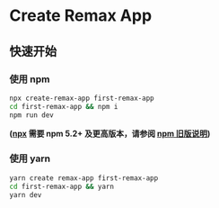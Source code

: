 # Create Remax App

## 快速开始

### 使用 npm

```sh
npx create-remax-app first-remax-app
cd first-remax-app && npm i
npm run dev
```

**([npx](https://medium.com/@maybekatz/introducing-npx-an-npm-package-runner-55f7d4bd282b) 需要 npm 5.2+ 及更高版本，请参阅 [npm 旧版说明](https://gist.github.com/gaearon/4064d3c23a77c74a3614c498a8bb1c5f))**


### 使用 yarn

```sh
yarn create remax-app first-remax-app
cd first-remax-app && yarn
yarn dev
```
